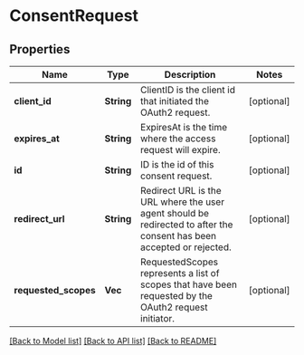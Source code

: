 # ConsentRequest

## Properties
Name | Type | Description | Notes
------------ | ------------- | ------------- | -------------
**client_id** | **String** | ClientID is the client id that initiated the OAuth2 request. | [optional] 
**expires_at** | **String** | ExpiresAt is the time where the access request will expire. | [optional] 
**id** | **String** | ID is the id of this consent request. | [optional] 
**redirect_url** | **String** | Redirect URL is the URL where the user agent should be redirected to after the consent has been accepted or rejected. | [optional] 
**requested_scopes** | **Vec<String>** | RequestedScopes represents a list of scopes that have been requested by the OAuth2 request initiator. | [optional] 

[[Back to Model list]](../README.md#documentation-for-models) [[Back to API list]](../README.md#documentation-for-api-endpoints) [[Back to README]](../README.md)


